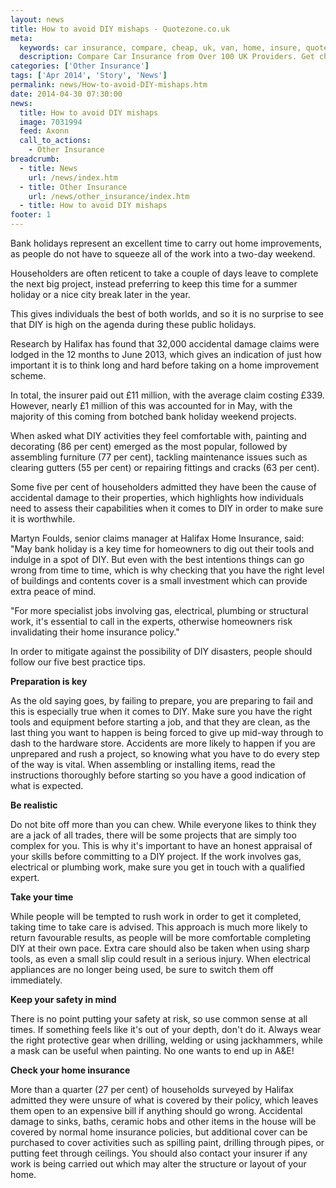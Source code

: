 ```yaml
---
layout: news
title: How to avoid DIY mishaps - Quotezone.co.uk
meta:
  keywords: car insurance, compare, cheap, uk, van, home, insure, quotes, online, comparison, bike, loans, life
  description: Compare Car Insurance from Over 100 UK Providers. Get cheap quotes online now using our fast, free, secure comparison site
categories: ['Other Insurance']
tags: ['Apr 2014', 'Story', 'News']
permalink: news/How-to-avoid-DIY-mishaps.htm
date: 2014-04-30 07:30:00
news:
  title: How to avoid DIY mishaps
  image: 7031994
  feed: Axonn
  call_to_actions:
    - Other Insurance
breadcrumb:
  - title: News
    url: /news/index.htm
  - title: Other Insurance
    url: /news/other_insurance/index.htm
  - title: How to avoid DIY mishaps
footer: 1
---
```


Bank holidays represent an excellent time to carry out home improvements, as people do not have to squeeze all of the work into a two-day weekend.

Householders are often reticent to take a couple of days leave to complete the next big project, instead preferring to keep this time for a summer holiday or a nice city break later in the year.

This gives individuals the best of both worlds, and so it is no surprise to see that DIY is high on the agenda during these public holidays.

Research by Halifax has found that 32,000 accidental damage claims were lodged in the 12 months to June 2013, which gives an indication of just how important it is to think long and hard before taking on a home improvement scheme.

In total, the insurer paid out &pound;11 million, with the average claim costing &pound;339. However, nearly &pound;1 million of this was accounted for in May, with the majority of this coming from botched bank holiday weekend projects.

When asked what DIY activities they feel comfortable with, painting and decorating (86 per cent) emerged as the most popular, followed by assembling furniture (77 per cent), tackling maintenance issues such as clearing gutters (55 per cent) or repairing fittings and cracks (63 per cent).

Some five per cent of householders admitted they have been the cause of accidental damage to their properties, which highlights how individuals need to assess their capabilities when it comes to DIY in order to make sure it is worthwhile.

Martyn Foulds, senior claims manager at Halifax Home Insurance, said: &quot;May bank holiday is a key time for homeowners to dig out their tools and indulge in a spot of DIY. But even with the best intentions things can go wrong from time to time, which is why checking that you have the right level of buildings and contents cover is a small investment which can provide extra peace of mind.

&quot;For&nbsp;more specialist jobs involving gas, electrical, plumbing or structural work, it&#39;s essential to call in the experts, otherwise homeowners risk invalidating their home insurance policy.&quot;

In order to mitigate against the possibility of DIY disasters, people should follow our five best practice tips.

<strong>Preparation is key</strong>

As the old saying goes, by failing to prepare, you are preparing to fail and this is especially true when it comes to DIY. Make sure you have the right tools and equipment before starting a job, and that they are clean, as the last thing you want to happen is being forced to give up mid-way through to dash to the hardware store. Accidents are more likely to happen if you are unprepared and rush a project, so knowing what you have to do every step of the way is vital. When assembling or installing items, read the instructions thoroughly before starting so you have a good indication of what is expected.

<strong>Be realistic</strong>

Do not bite off more than you can chew. While everyone likes to think they are a jack of all trades, there will be some projects that are simply too complex for you. This is why it&#39;s important to have an honest appraisal of your skills before committing to a DIY project. If the work involves gas, electrical or plumbing work, make sure you get in touch with a qualified expert.

<strong>Take your time</strong>

While people will be tempted to rush work in order to get it completed, taking time to take care is advised. This approach is much more likely to return favourable results, as people will be more comfortable completing DIY at their own pace. Extra care should also be taken when using sharp tools, as even a small slip could result in a serious injury. When electrical appliances are no longer being used, be sure to switch them off immediately.

<strong>Keep your safety in mind</strong>

There is no point putting your safety at risk, so use common sense at all times. If something feels like it&#39;s out of your depth, don&#39;t do it. Always wear the right protective gear when drilling, welding or using jackhammers, while a mask can be useful when painting. No one wants to end up in A&amp;E! &nbsp;

<strong>Check your home insurance</strong>

More than a quarter (27 per cent) of households surveyed by Halifax admitted they were unsure of what is covered by their policy, which leaves them open to an expensive bill if anything should go wrong. Accidental damage to sinks, baths, ceramic hobs and other items in the house will be covered by normal home insurance policies, but additional cover can be purchased to cover activities such as spilling paint, drilling through pipes, or putting feet through ceilings. You should also contact your insurer if any work is being carried out which may alter the structure or layout of your home.
